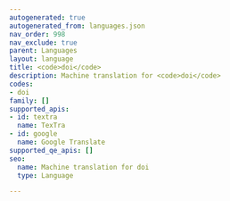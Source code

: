 ```yaml
---
autogenerated: true
autogenerated_from: languages.json
nav_order: 998
nav_exclude: true
parent: Languages
layout: language
title: <code>doi</code>
description: Machine translation for <code>doi</code>
codes:
- doi
family: []
supported_apis:
- id: textra
  name: TexTra
- id: google
  name: Google Translate
supported_qe_apis: []
seo:
  name: Machine translation for doi
  type: Language

---
```


